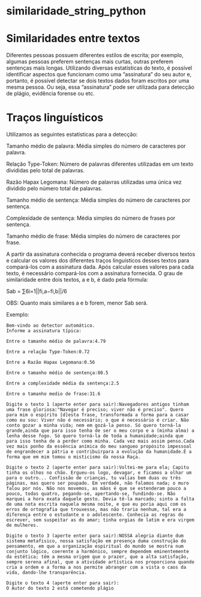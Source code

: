 # similaridade_string_python

# Similaridades entre textos

 Diferentes pessoas possuem diferentes estilos de escrita; por exemplo, algumas pessoas preferem sentenças mais curtas, outras preferem sentenças mais longas. Utilizando diversas estatísticas do texto, é possível identificar aspectos que funcionam como uma “assinatura” do seu autor e, portanto, é possível detectar se dois textos dados foram escritos por uma mesma pessoa. Ou seja, essa “assinatura” pode ser utilizada para detecção de plágio, evidência forense ou etc.

# Traços linguísticos

Utilizamos as seguintes estatísticas para a detecção:

Tamanho médio de palavra: Média simples do número de caracteres por palavra.

Relação Type-Token: Número de palavras diferentes utilizadas em um texto divididas pelo total de palavras.

Razão Hapax Legomana: Número de palavras utilizadas uma única vez dividido pelo número total de palavras.

Tamanho médio de sentença: Média simples do número de caracteres por sentença.

Complexidade de sentença: Média simples do número de frases por sentença.

Tamanho médio de frase: Média simples do número de caracteres por frase.

A partir da assinatura conhecida o programa deverá receber diversos textos e calcular os valores dos diferentes traços linguísticos desses textos para compará-los com a assinatura dada.
Após calcular esses valores para cada texto, é necessário compará-los com a assinatura fornecida. O grau de similaridade entre dois textos, a e b, é dado pela fórmula:

Sab = ∑6i=1||fi,a−fi,b||/6

OBS: Quanto mais similares a e b forem, menor Sab será.

Exemplo:

```
Bem-vindo ao detector automático.
Informe a assinatura típica:

Entre o tamanho médio de palavra:4.79

Entre a relação Type-Token:0.72

Entre a Razão Hapax Legomana:0.56

Entre o tamanho médio de sentença:80.5

Entre a complexidade média da sentença:2.5

Entre o tamanho medio de frase:31.6

Digite o texto 1 (aperte enter para sair):Navegadores antigos tinham uma frase gloriosa:"Navegar é preciso; viver não é preciso". Quero para mim o espírito [d]esta frase, transformada a forma para a casar como eu sou: Viver não é necessário; o que é necessário é criar. Não conto gozar a minha vida; nem em gozá-la penso. Só quero torná-la grande,ainda que para isso tenha de ser o meu corpo e a (minha alma) a lenha desse fogo. Só quero torná-la de toda a humanidade;ainda que para isso tenha de a perder como minha. Cada vez mais assim penso.Cada vez mais ponho da essência anímica do meu sangueo propósito impessoal de engrandecer a pátria e contribuirpara a evolução da humanidade.É a forma que em mim tomou o misticismo da nossa Raça.

Digite o texto 2 (aperte enter para sair):Voltei-me para ela; Capitu tinha os olhos no chão. Ergueu-os logo, devagar, e ficamos a olhar um para o outro... Confissão de crianças, tu valias bem duas ou três páginas, mas quero ser poupado. Em verdade, não falamos nada; o muro falou por nós. Não nos movemos, as mãos é que se estenderam pouco a pouco, todas quatro, pegando-se, apertando-se, fundindo-se. Não marquei a hora exata daquele gesto. Devia tê-la marcado; sinto a falta de uma nota escrita naquela mesma noite, e que eu poria aqui com os erros de ortografia que trouxesse, mas não traria nenhum, tal era a diferença entre o estudante e o adolescente. Conhecia as regras do escrever, sem suspeitar as do amar; tinha orgias de latim e era virgem de mulheres.

Digite o texto 3 (aperte enter para sair):NOSSA alegria diante dum sistema metafisico, nossa satisfação em presença duma construção do pensamento, em que a organização espiritual do mundo se mostra num conjunto lógico, coerente a harmônico, sempre dependem eminentemente da estética; têm a mesma origem que o prazer, que a alta satisfação, sempre serena afinal, que a atividade artística nos proporciona quando cria a ordem e a forma a nos permite abranger com a vista o caos da vida, dando-lhe transparência.

Digite o texto 4 (aperte enter para sair):
O Autor do texto 2 está cometendo plágio
```
